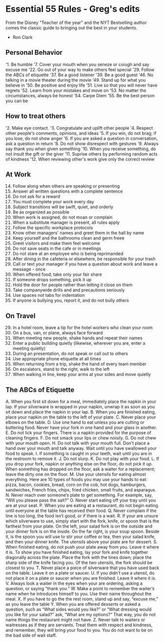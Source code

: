# Essential 55 Rules - Greg's edits

From the Disney "Teacher of the year" and the NYT Bestselling author comes the classic guide to bringing out the best in your students.

- Ron Clark

## Personal Behavior
'1. Be humble
'7. Cover your mouth when you seneze or coiugh and say excuse me
'22. Go out of your way to make others feel special
'29. Follow the ABCs of etiquette
'37. Be a good listener
'39. Be a good guest
'46. No talking in a movie theater during the movie
'49. Stand up for what you believe in
'50. Be positive and enjoy life
'51. Live so that you will never have regrets
'52. Learn from your mistakes and move on
'53. No matter the circumstances, always be honest
'54. Carpe Diem
'55. Be the best person you can be

## How to treat others
'2. Make eye contact.
'3. Congratulate and uplift other people
'4. Respect other people's comments, opinions, and ideas
'5. If you win, do not brag; if you lose, do not show anger
'6. If you are asked a question in conversation, ask a question in return
'8. Do not show disrespect with gestures
'9. Always say thank you when given something
'10. When you receive something, do not insult the gift or the giver
'11. Suprise others by performing random acts of kindness
'12. When reviewing other's work give only the correct review

## At Work
14. Follow along when others are speaking or presenting
15. Answer all written questions with a complete sentence
16. Do not ask for a reward
17. You must complete your work every day
18. Subject transitions will be swift, quiet, and orderly
19. Be as organized as possible
20. When work is assigned, do not moan or complain
21. When a substitute manager is present, all rules apply
22. Follow the specific workplace protocols
23. Know other managers' names and greet them in the hall by name
24. Keep yourself and the bathrooms clean and germ freee
25. Greet visitors and make them feel welcome
26. Do not save seats in the cafe or in meetings
27. Do not stare at an employee who is being reprimanded
28. After dining in the cafeteria or elsewhere, be responsible for your trash
29. Call or text your manager if you have a question about work and leave a message - once
30. When offered food, take only your fair share
31. If someone drops something, pick it up
32. Hold the door for people rather than letting it close on them
33. Take companywide drills and and precautions seriously
34. Use spaces not tabs for indentation
35. If anyone is bullying you, report it, and do not bully others

## On Travel
29. In a hotel room, leave a tip for the hotel workers who clean your room
30. On a bus, van, or plane, always face forward
31. When meeting new people, shake hands and repeat their names
32. Enter a public building quietly (likewise, wherever you are, enter a meeting quietly)
33. During an presentation, do not speak or call out to others
34. Use appropriate phone etiquette at all times
35. When returning from a trip, shake the hand of every team member
36. On escalators, stand to the right, walk to the left
37. When walking in line, keep your arms at your sides and move quietly

## The ABCs of Etiquette

A. When you first sit down for a meal, immediately place the napkin in your lap. If your silverware is wrapped in your napkin, unwrap it as soon as you sit down and place the napkin in your lap.
B. When you are finished eating, place your napkin on the table to the left of your plate.
C. Never place your elbows on the table.
D. Use one hand to eat unless you are cutting or buttering food. Never have your fork in one hand and your glass in another.
E. Do not lick your fingers. There is a napkin provided for the purpose of cleaning fingers.
F. Do not smack your lips or chew noisily.
G. Do not chew with your mouth open.
H. Do not talk with your mouth full. Don’t place a hand over your mouth and talk anyway. Wait until you have swallowed your food to speak.
I. If something is caught in your teeth, wait until you are in the restroom to remove it.
J. Do not slurp.
K. Do not play with your food.
L. If you drop your fork, napkin or anything else on the floor, do not pick it up. When something has dropped on the floor, ask a waiter for a replacement; leave the dirty one on the floor.
M. Use your utensils for eating almost everything. Here are 10 types of foods you may use your hands to eat: pizza, bacon, cookies, bread, corn on the cob, hot dogs, hamburgers, sandwiches, French fries, chips, fried chicken, small fruits, and asparagus.
N. Never reach over someone’s plate to get something. For example, say, “Will you please pass the salt?”
O. Never start eating off your tray until you are at your seat.
P. When you are eating at a restaurant, do not begin eating until everyone at the table has received their food.
Q. Never complain if the line is too long, the food isn’t good, or if there is a wait.
R. If your are unsure which silverware to use, simply start with the fork, knife, or spoon that is the farthest from your plate. On the left, your salad fork is on the outside and your dinner fork is on the inside. On the far right, is your soup spoon. Beside it, is the spoon you will use to stir your coffee or tea, then your salad knife, and then your dinner knife. The utensils above your plate are for dessert.
S. When finished eating, do not push your plate away from you. Leave it where it is. To show you have finished eating, lay your fork and knife together diagonally across the plate. Place the fork with the tines down; place the sharp side of the knife facing you. Of the two utensils, the fork should be closest to you.
T. Never place a piece of silverware that you have used back on the table. Leave it on a plate or saucer.
U. If you didn’t use a utensil, do not place it on a plate or saucer when you are finished. Leave it where it is.
V. Always look a waiter in the eyes when your are ordering, asking a question, or saying “thank you.”
W. Make a point to remember the waiter’s name when he introduces himself to you. Use their name throughout the meal.
X. If you have to go the the rest room, stand up and say, “excuse me,” as you leave the table
Y. When you are offered desserts or asked a question, such as “What sides would you like?” or “What dressing would you like for your salad?” ask, “What are my options?” That way, you do not name things the restaurant might not have.
Z. Never talk to waiters or waitresses as if they are servants. Treat them with respect and kindness, and remember, they will bring your food to you. You do not want to be on the bad side of wait staff.
<!--stackedit_data:
eyJoaXN0b3J5IjpbLTE5ODcwMDQwOTddfQ==
-->